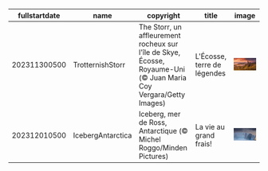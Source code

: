 |fullstartdate|name|copyright|title|image|
|--|--|--|--|--|
202311300500|TrotternishStorr|The Storr, un affleurement rocheux sur l'île de Skye, Écosse, Royaume-Uni (© Juan Maria Coy Vergara/Getty Images)|L'Écosse, terre de légendes|![](/fr-CA/2023/12/202311300500TrotternishStorr.jpg)|
202312010500|IcebergAntarctica|Iceberg, mer de Ross, Antarctique (© Michel Roggo/Minden Pictures)|La vie au grand frais!|![](/fr-CA/2023/12/202312010500IcebergAntarctica.jpg)|
